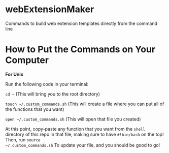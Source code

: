 # webExtensionMaker

Commands to build web extension templates directly from the command line

# How to Put the Commands on Your Computer

<strong>For Unix</strong>

Run the following code in your terminal:

<code>cd ~</code> (This will bring you to the root directory)

<code>touch ~/.custom_commands.sh</code> (This will create a file where you can put all of the functions that you want)

<code>open ~/.custom_commands.sh</code> (This will open that file you created)

At this point, copy-paste any function that you want from the <code>shell</code> directory of this repo in that file, making sure to have <code>#!bin/bash</code> on the top!<br>
Then, run <code>source ~/.custom_commands.sh</code> To update your file, and you should be good to go!
